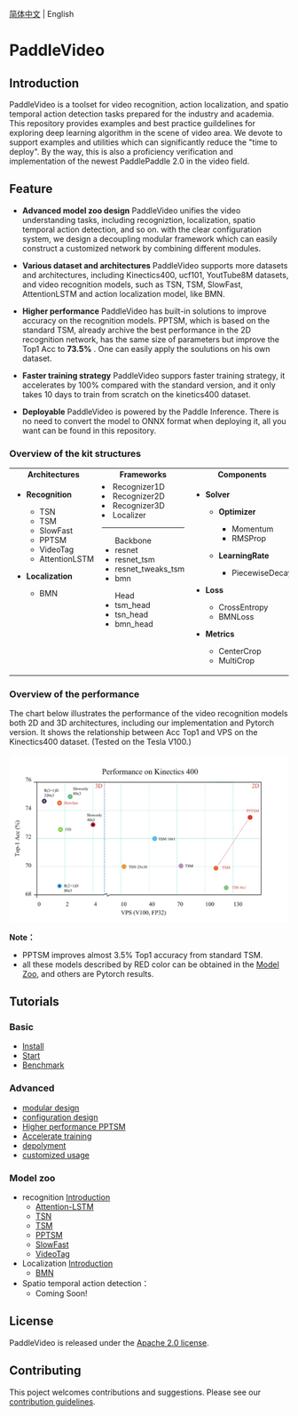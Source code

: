 [简体中文](README_cn.md) | English

# PaddleVideo

## Introduction

PaddleVideo is a toolset for video recognition, action localization, and spatio temporal action detection tasks prepared for the industry and academia. This repository provides examples and best practice guildelines for exploring deep learning algorithm in the scene of video area. We devote to support examples and utilities which can significantly reduce the "time to deploy". By the way, this is also a proficiency verification and implementation of the newest PaddlePaddle 2.0 in the video field.


## Feature

- **Advanced model zoo design**
    PaddleVideo unifies the video understanding tasks, including recogniztion, localization, spatio temporal action detection, and so on. with the clear configuration system, we design a decoupling modular framework which can easily construct a customized network by combining different modules.

- **Various dataset and architectures**
    PaddleVideo supports more datasets and architectures, including Kinectics400, ucf101, YoutTube8M datasets, and video recognition models, such as TSN, TSM, SlowFast, AttentionLSTM and action localization model, like BMN.

- **Higher performance**
    PaddleVideo has built-in solutions to improve accuracy on the recognition models. PPTSM, which is based on the standard TSM, already archive the best performance in the 2D recognition network, has the same size of parameters but improve the Top1 Acc to **73.5%** . One can easily apply the soulutions on his own dataset.

- **Faster training strategy**
    PaddleVideo suppors faster training strategy, it accelerates by 100% compared with the standard version, and it only takes 10 days to train from scratch on the kinetics400 dataset.

- **Deployable**
    PaddleVideo is powered by the Paddle Inference. There is no need to convert the model to ONNX format when deploying it, all you want can be found in this repository.

### Overview of the kit structures

<table>
  <tbody>
    <tr align="center" valign="bottom">
      <td>
        <b>Architectures</b>
      </td>
      <td>
        <b>Frameworks</b>
      </td>
      <td>
        <b>Components</b>
      </td>
      <td>
        <b>Data Augmentation</b>
      </td>
    </tr>
    <tr valign="top">
      <td>
        <ul><li><b>Recognition</b></li>
          <ul>
            <li>TSN</li>
            <li>TSM</li>
            <li>SlowFast</li>
            <li>PPTSM</li>
            <li>VideoTag</li>
            <li>AttentionLSTM</li>
          </ul>
        </ul>
        <ul><li><b>Localization</b></li>
          <ul>
            <li>BMN</li>
          </ul>
        </ul>
      </td>
      <td> 
          <li>Recognizer1D</li>
          <li>Recognizer2D</li>
          <li>Recognizer3D</li>
          <li>Localizer</li> 
        <HR></HR>
        <ul>Backbone
            <li>resnet</li>
            <li>resnet_tsm</li>
            <li>resnet_tweaks_tsm</li>
            <li>bmn</li>
        </ul>
        <ul>Head
            <li>tsm_head</li>
            <li>tsn_head</li>
            <li>bmn_head</li>
            <slowfast_head></li>
            <bmn_head></li>
        </ul>
      </td>
      <td>
        <ul><li><b>Solver</b></li>
          <ul><li><b>Optimizer</b></li>
              <ul>
                <li>Momentum</li>
                <li>RMSProp</li>
              </ul>
          </ul>
          <ul><li><b>LearningRate</b></li>
              <ul>
                <li>PiecewiseDecay</li>
              </ul>
          </ul>
        </ul>
        <ul><li><b>Loss</b></li>
          <ul>
            <li>CrossEntropy</li>
            <li>BMNLoss</li>  
          </ul>  
        </ul>  
        <ul><li><b>Metrics</b></li>
          <ul>
            <li>CenterCrop</li>
            <li>MultiCrop</li>  
          </ul>  
        </ul> 
      </td>
      <td>
        <ul><li><b>Batch</b></li>
          <ul>
            <li>Mixup</li>
            <li>Cutmix</li>  
          </ul>  
        </ul> 
        <ul><li><b>Image</b></li>
            <ul>
                <li>Resize</li>  
                <li>Flipping</li>  
                <li>MultiScaleCrop</li>
                <li>Crop</li>
                <li>Color Distort</li>  
                <li>Random Crop</li>
            </ul>
         </ul>
         <ul><li><b>Image</b></li>
            <ul>
                <li>Mixup </li>
                <li>Cutmix </li>
            </ul>
        </ul>  
      </td>  
    </tr>


</td>
    </tr>
  </tbody>
</table>

### Overview of the performance

The chart below illustrates the performance of the video recognition models both 2D and 3D architectures, including our implementation and Pytorch version. It shows the relationship between Acc Top1 and VPS on the Kinectics400 dataset. (Tested on the Tesla V100.)

<div align="center">
  <img src="docs/images/acc_vps.jpeg" />
</div>

**Note：**
- PPTSM improves almost 3.5% Top1 accuracy from standard TSM.
- all these models described by RED color can be obtained in the [Model Zoo](#ModelZoo), and others are Pytorch results.

## Tutorials

### Basic

- [Install](docs/en/install.md)
- [Start](docs/en/getting_started.md)
- [Benchmark](docs/en/benchmark.md)

### Advanced
- [modular design]()
- [configuration design]()
- [Higher performance PPTSM]()
- [Accelerate training]()
- [depolyment]()
- [customized usage]()

### Model zoo

- recognition [Introduction]()
    - [Attention-LSTM]()
    - [TSN]()
    - [TSM]()
    - [PPTSM]()
    - [SlowFast]()
    - [VideoTag]()
- Localization [Introduction]()
    - [BMN]()
- Spatio temporal action detection：
    - Coming Soon!


## License

PaddleVideo is released under the [Apache 2.0 license](LICENSE).




## Contributing
This poject welcomes contributions and suggestions. Please see our [contribution guidelines](docs/CONTRIBUTING.md).
